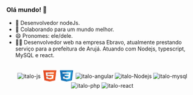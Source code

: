 ### Olá mundo! 👋




- 🌱 Desenvolvedor nodeJs.
- 👯 Colaborando para um mundo melhor.
- 😄 Pronomes: ele/dele.
- 👨‍💻 Desenvolvedor web na empresa Ebravo, atualmente prestando serviço para a prefeitura de Arujá. Atuando com Nodejs, typescript, MySQL e react.


 <div align="center" style="display: inline_block"><br>
  <img align="center" alt="italo-js" height="50" width="50" src="https://i.imgur.com/XAB2aiO.png">
  <img align="center" alt="italo-HTML" height="30" width="40" src="https://raw.githubusercontent.com/devicons/devicon/master/icons/html5/html5-original.svg">
  <img align="center" alt="italo-CSS" height="30" width="40" src="https://raw.githubusercontent.com/devicons/devicon/master/icons/css3/css3-original.svg">
  <img align="center" alt="italo-angular" height="30" width="40" src="https://cdn.jsdelivr.net/gh/devicons/devicon/icons/angularjs/angularjs-plain.svg">
    <img align="center" alt="italo-Nodejs" height="50" width="40" src="https://cdn0.iconfinder.com/data/icons/designer-skills/128/node-js-512.png">
   <img align="center" alt="italo-mysql" height="50" width="60" src="https://cdn.jsdelivr.net/gh/devicons/devicon/icons/mysql/mysql-original-wordmark.svg"> 
  <img align="center" alt="italo-php" height="40" width="50" src="https://i.imgur.com/E8ea6W7.png">
  <img align="center" alt="italo-react" height="40" width="50" src="https://i.imgur.com/dVeSWjo.png">
 </div>

  
